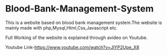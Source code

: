 # Blood-Bank-Management-System
This is a website based on blood bank management system.The website is mainly made with php,Mysql,Html,Css,Javascript etc.

Full Working of the website is explained through  avideo on Youtube.

Youtube Link-https://www.youtube.com/watch?v=JlYP2Upe_X8
